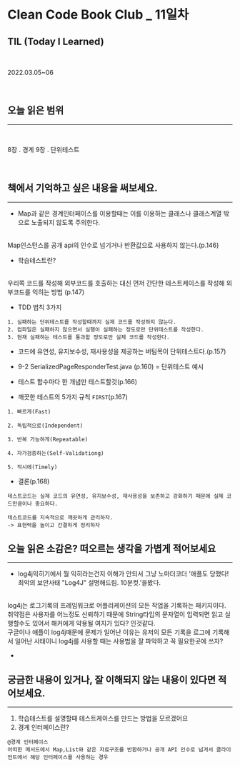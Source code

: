 # Clean Code Book Club _ 11일차

## TIL (Today I Learned)
</br>

2022.03.05~06

</br>

## 오늘 읽은 범위

***
<br>

8장 . 경계
9장 . 단위테스트

<br>

## 책에서 기억하고 싶은 내용을 써보세요.
***
* Map과 같은 경계인터페이스를 이용할때는 이를 이용하는 클래스나 클래스계열 밖으로 노출되지 않도록 주의한다.
<br>
Map인스턴스를 공개 api의 인수로 넘기거나 반환값으로 사용하지 않는다.(p.146)

* 학습테스트란?
<br>
우리쪽 코드를 작성해 외부코드를 호출하는 대신 먼저 간단한 테스트케이스를 작성해 외부코드를 익히는 방법 (p.147)

* TDD 법칙 3가지
```
1. 실패하는 단위테스트를 작성할때까지 실제 코드를 작성하지 않는다.
2. 컴파일은 실패하지 않으면서 실행이 실패하는 정도로만 단위테스트를 작성한다.
3. 현재 실패하는 테스트를 통과할 정도로만 실제 코드를 작성한다.
```

* 코드에 유연성, 유지보수성, 재사용성을 제공하는 버팀목이 단위테스트다.(p.157)

* 9-2 SerializedPageResponderTest.java (p.160) = 단위테스트 예시

* 테스트 함수마다 한 개념만 테스트할것(p.166)

* 깨끗한 테스트의 5가지 규칙 `FIRST`(p.167)
```
1. 빠르게(Fast)

2. 독립적으로(Independent)

3. 반복 가능하게(Repeatable)

4. 자가검증하는(Self-Validationg)

5. 적시에(Timely)
```

* 결론(p.168)
```
테스트코드는 실제 코드의 유연성, 유지보수성, 재사용성을 보존하고 강화하기 때문에 실제 코드만큼이나 중요하다.

테스트코드를 지속적으로 깨끗하게 관리하자.
-> 표현력을 높이고 간결하게 정리하자
```

## 오늘 읽은 소감은? 떠오르는 생각을 가볍게 적어보세요
***
* log4j익히기에서 뭘 익히라는건지 이해가 안되서 그냥 노마더코더 '애플도 당했다! 최악의 보안사태 "Log4J" 설명해드림. 10분컷.'을봤다.
<br>
log4j는 로그기록의 프레임워크로 어플리케이션의 모든 작업을 기록하는 패키지이다.
<br>
취약점은 사용자를 어느정도 신뢰하기 때문에 String타입의 문자열이 입력되면 읽고 실행할수도 있어서 해커에게 약용될 여지가 있다?
인것같다.
<br>
구글이나 애플이 log4j때문에 문제가 일어난 이유는 유저의 모든 기록을 로그에 기록해서 일어난 사태이니 log4j를 사용할 때는 사용법을 잘 파악하고 꼭 필요한곳에 쓰자?

* 

## 궁금한 내용이 있거나, 잘 이해되지 않는 내용이 있다면 적어보세요.
***

1. 학습테스트를 설명할때 테스트케이스를 만드는 방법을 모르겠어요
2. 경계 인터페이스란?
```
@경계 인터페이스
어떠한 메서드에서 Map,List와 같은 자료구조를 반환하거나 공개 API 인수로 넘겨서 클라이언트에서 해당 인터페이스를 사용하는 경우
```
